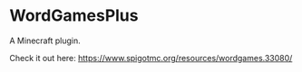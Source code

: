 # WordGamesPlus
A Minecraft plugin. 

Check it out here: https://www.spigotmc.org/resources/wordgames.33080/
